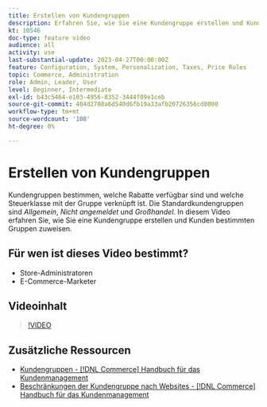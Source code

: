 ```yaml
---
title: Erstellen von Kundengruppen
description: Erfahren Sie, wie Sie eine Kundengruppe erstellen und Kunden bestimmten Gruppen zuweisen, die die verfügbaren Rabatte und die zugehörige Steuerklasse bestimmen.
kt: 10546
doc-type: feature video
audience: all
activity: use
last-substantial-update: 2023-04-27T00:00:00Z
feature: Configuration, System, Personalization, Taxes, Price Rules
topic: Commerce, Administration
role: Admin, Leader, User
level: Beginner, Intermediate
exl-id: b43c5464-e103-4956-8352-3444f09e1ceb
source-git-commit: 404d2708a6d540d6fb19a33afb20726356cd8000
workflow-type: tm+mt
source-wordcount: '108'
ht-degree: 0%

---
```


# Erstellen von Kundengruppen

Kundengruppen bestimmen, welche Rabatte verfügbar sind und welche Steuerklasse mit der Gruppe verknüpft ist. Die Standardkundengruppen sind _Allgemein_, _Nicht angemeldet_ und _Großhandel_. In diesem Video erfahren Sie, wie Sie eine Kundengruppe erstellen und Kunden bestimmten Gruppen zuweisen.

## Für wen ist dieses Video bestimmt?

- Store-Administratoren
- E-Commerce-Marketer

## Videoinhalt

>[!VIDEO](https://video.tv.adobe.com/v/343660?quality=12&learn=on)

## Zusätzliche Ressourcen

- [Kundengruppen - [!DNL Commerce] Handbuch für das Kundenmanagement](https://experienceleague.adobe.com/docs/commerce-admin/customers/customers-menu/customer-groups.html)
- [Beschränkungen der Kundengruppe nach Websites - [!DNL Commerce] Handbuch für das Kundenmanagement](https://developer.adobe.com/commerce/php/development/components/indexing/optimization/#customer-group-limitations-by-websites)
